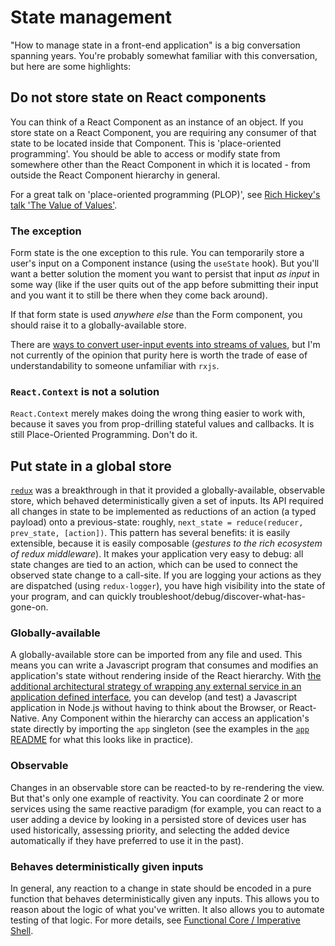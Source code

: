 # State management

"How to manage state in a front-end application" is a big conversation spanning years.  You're probably somewhat familiar with this conversation, but here are some highlights:

## Do not store state on React components

You can think of a React Component as an instance of an object.  If you store state on a React Component, you are requiring any consumer of that state to be located inside that Component.  This is 'place-oriented programming'.  You should be able to access or modify state from somewhere other than the React Component in which it is located - from outside the React Component hierarchy in general.

For a great talk on 'place-oriented programming (PLOP)', see [Rich Hickey's talk 'The Value of Values'](https://www.infoq.com/presentations/Value-Values/).

### The exception

Form state is the one exception to this rule.  You can temporarily store a user's input on a Component instance (using the `useState` hook).  But you'll want a better solution the moment you want to persist that input _as input_ in some way (like if the user quits out of the app before submitting their input and you want it to still be there when they come back around).

If that form state is used _anywhere else_ than the Form component, you should raise it to a globally-available store.

There are [ways to convert user-input events into streams of values](https://github.com/crimx/observable-hooks/blob/master/docs/guide/core-concepts.md#normal-to-observable), but I'm not currently of the opinion that purity here is worth the trade of ease of understandability to someone unfamiliar with `rxjs`.

### `React.Context` is not a solution

`React.Context` merely makes doing the wrong thing easier to work with, because it saves you from prop-drilling stateful values and callbacks.  It is still Place-Oriented Programming.  Don't do it.

## Put state in a global store

[`redux`](https://redux.js.org/) was a breakthrough in that it provided a globally-available, observable store, which behaved deterministically given a set of inputs.  Its API required all changes in state to be implemented as reductions of an action (a typed payload) onto a previous-state:  roughly, `next_state = reduce(reducer, prev_state, [action])`.  This pattern has several benefits:  it is easily extensible, because it is easily composable (_gestures to the rich ecosystem of redux middleware_).  It makes your application very easy to debug:  all state changes are tied to an action, which can be used to connect the observed state change to a call-site.  If you are logging your actions as they are dispatched (using `redux-logger`), you have high visibility into the state of your program, and can quickly troubleshoot/debug/discover-what-has-gone-on.

### Globally-available

A globally-available store can be imported from any file and used.  This means you can write a Javascript program that consumes and modifies an application's state without rendering inside of the React hierarchy.  With [the additional architectural strategy of wrapping any external service in an application defined interface](../src/services/README.md), you can develop (and test) a Javascript application in Node.js without having to think about the Browser, or React-Native.  Any Component within the hierarchy can access an application's state directly by importing the `app` singleton (see the examples in the [`app` README](../src/app/README.md) for what this looks like in practice).

### Observable

Changes in an observable store can be reacted-to by re-rendering the view.  But that's only one example of reactivity.  You can coordinate 2 or more services using the same reactive paradigm (for example, you can react to a user adding a device by looking in a persisted store of devices user has used historically, assessing priority, and selecting the added device automatically if they have preferred to use it in the past).

### Behaves deterministically given inputs

In general, any reaction to a change in state should be encoded in a pure function that behaves deterministically given any inputs.  This allows you to reason about the logic of what you've written.  It also allows you to automate testing of that logic.  For more details, see [Functional Core / Imperative Shell](./functional-core-imperative-shell.md).
